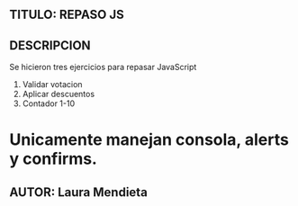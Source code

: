 ## TITULO: REPASO JS

## DESCRIPCION

Se hicieron tres ejercicios para repasar JavaScript

1. Validar votacion
2. Aplicar descuentos
3. Contador 1-10

# Unicamente manejan consola, alerts y confirms.

## AUTOR: Laura Mendieta